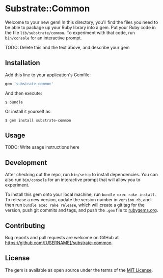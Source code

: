 # Substrate::Common

Welcome to your new gem! In this directory, you'll find the files you need to be able to package up your Ruby library into a gem. Put your Ruby code in the file `lib/substrate/common`. To experiment with that code, run `bin/console` for an interactive prompt.

TODO: Delete this and the text above, and describe your gem

## Installation

Add this line to your application's Gemfile:

```ruby
gem 'substrate-common'
```

And then execute:

    $ bundle

Or install it yourself as:

    $ gem install substrate-common

## Usage

TODO: Write usage instructions here

## Development

After checking out the repo, run `bin/setup` to install dependencies. You can also run `bin/console` for an interactive prompt that will allow you to experiment.

To install this gem onto your local machine, run `bundle exec rake install`. To release a new version, update the version number in `version.rb`, and then run `bundle exec rake release`, which will create a git tag for the version, push git commits and tags, and push the `.gem` file to [rubygems.org](https://rubygems.org).

## Contributing

Bug reports and pull requests are welcome on GitHub at https://github.com/[USERNAME]/substrate-common.

## License

The gem is available as open source under the terms of the [MIT License](https://opensource.org/licenses/MIT).
